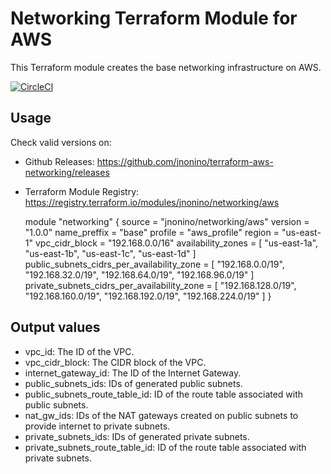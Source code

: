 # Networking Terraform Module for AWS #

This Terraform module creates the base networking infrastructure on AWS.

[![CircleCI](https://circleci.com/gh/jnonino/terraform-aws-networking/tree/master.svg?style=svg)](https://circleci.com/gh/jnonino/terraform-aws-networking/tree/master)

## Usage

Check valid versions on:
* Github Releases: <https://github.com/jnonino/terraform-aws-networking/releases>
* Terraform Module Registry: <https://registry.terraform.io/modules/jnonino/networking/aws>

	module "networking" {
		source          = "jnonino/networking/aws"
        version         = "1.0.0"
        name_preffix    = "base"
        profile         = "aws_profile"
        region          = "us-east-1"
        vpc_cidr_block  = "192.168.0.0/16"
        availability_zones                          = [ "us-east-1a", "us-east-1b", "us-east-1c", "us-east-1d" ]
        public_subnets_cidrs_per_availability_zone  = [ "192.168.0.0/19", "192.168.32.0/19", "192.168.64.0/19", "192.168.96.0/19" ]
        private_subnets_cidrs_per_availability_zone = [ "192.168.128.0/19", "192.168.160.0/19", "192.168.192.0/19", "192.168.224.0/19" ]
	}

## Output values

* vpc_id: The ID of the VPC.
* vpc_cidr_block: The CIDR block of the VPC.
* internet_gateway_id: The ID of the Internet Gateway.
* public_subnets_ids: IDs of generated public subnets.
* public_subnets_route_table_id: ID of the route table associated with public subnets.
* nat_gw_ids: IDs of the NAT gateways created on public subnets to provide internet to private subnets.
* private_subnets_ids: IDs of generated private subnets.
* private_subnets_route_table_id: ID of the route table associated with private subnets.
